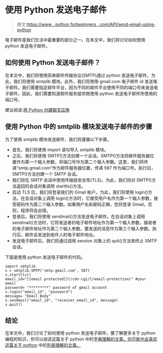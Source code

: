 # 使用 Python 发送电子邮件

> 原文:[https://www . python forbeginners . com/API/send-email-using-python](https://www.pythonforbeginners.com/api/send-email-using-python)

电子邮件是我们生活中最重要的部分之一。在本文中，我们将讨论如何使用 python 发送电子邮件。

## 如何使用 Python 发送电子邮件？

在本文中，我们将使用简单邮件传输协议(SMTP)通过 python 发送电子邮件。为此，我们将使用 smtplib 模块。此外，我们将使用 gmail.com 电子邮件 id 发送电子邮件。我们需要指定邮件平台，因为不同的邮件平台使用不同的端口号来发送电子邮件。因此，我们需要知道邮件服务提供商使用 python 发送电子邮件所使用的端口号。

建议阅读:[用 Python 创建聊天应用](https://codinginfinite.com/python-chat-application-tutorial-source-code/)

## 使用 Python 中的 smtplib 模块发送电子邮件的步骤

为了使用 smtplib 模块发送邮件，我们将遵循以下步骤。

*   首先，我们将使用 import 语句导入 smtplib 模块。
*   之后，我们将使用 SMTP()方法创建一个会话。SMTP()方法将邮件服务器位置作为第一个输入参数，将端口号作为第二个输入参数。这里，我们将传递“smtp.gmail.com”作为邮件服务器位置，传递 587 作为端口号。执行后，SMTP()方法创建一个 SMTP 会话。
*   我们将在 SMTP 会话中使用传输层安全性(TLS)。为此，我们将对 SMTP()方法返回的会话对象调用 starttls()方法。
*   启动 TLS 后，我们将登录我们的 Gmail 帐户。为此，我们将使用 login()方法。在会话对象上调用 login()方法时，它接受用户名作为第一个输入参数，接受密码作为第二个输入参数。如果用户名和密码正确，您将登录 Gmail。否则，程序将会出错。
*   登录后，我们将使用 sendmail()方法发送电子邮件。在会话对象上调用 sendmail()方法时，它将发送者的电子邮件地址作为第一个输入参数，接收者的电子邮件地址作为第二个输入参数，要发送的消息作为第三个输入参数。执行后，邮件会发送到收件人的电子邮件地址。
*   发送电子邮件后，我们将通过调用 session 对象上的 quit()方法来终止 SMTP 会话。

下面是使用 python 发送电子邮件的代码。

```
import smtplib
s = smtplib.SMTP('smtp.gmail.com', 587)
s.starttls()
email_id="[[email protected]](/cdn-cgi/l/email-protection)" #your email
password= "*********" password of gmail account
s.login("email_id", "password")
message= "Email Body"
s.sendmail("email_id", "receiver_email_id", message)
s.quit()
```

## 结论

在本文中，我们讨论了如何使用 python 发送电子邮件。要了解更多关于 python 编程的知识，你可以阅读这篇关于 python 中的[字典理解的文章。你可能也会喜欢这篇关于 python](https://www.pythonforbeginners.com/dictionary/dictionary-comprehension-in-python) 中的[列表理解的文章。](https://www.pythonforbeginners.com/basics/list-comprehensions-in-python)